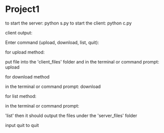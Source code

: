 # Project1

to start the server: python s.py
to start the client: python c.py

client  output:

Enter command (upload, download, list, quit): 

for upload method:

put file into the 'client_files' folder
and in the terminal or command prompt:
upload <filename>

for download method
  
in the terminal or command prompt:
download <filename>

for list method:
  
in the terminal or command prompt:
  
'list'
then it should output the files under the 'server_files' folder

input quit to quit
